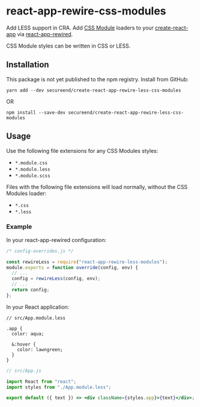 # react-app-rewire-css-modules

Add LESS support in CRA.
Add [CSS Module](https://github.com/css-modules/css-modules) loaders to your [create-react-app](https://github.com/facebookincubator/create-react-app) via [react-app-rewired](https://github.com/timarney/react-app-rewired).

CSS Module styles can be written in CSS or LESS.

## Installation

This package is not yet published to the npm registry. Install from GitHub:

```
yarn add --dev secureend/create-react-app-rewire-less-css-modules
```

OR

```
npm install --save-dev secureend/create-react-app-rewire-less-css-modules
```

## Usage

Use the following file extensions for any CSS Modules styles:

* `*.module.css`
* `*.module.less`
* `*.module.scss`

Files with the following file extensions will load normally, without the CSS Modules loader:

* `*.css`
* `*.less`

### Example

In your react-app-rewired configuration:

```javascript
/* config-overrides.js */

const rewireLess = require("react-app-rewire-less-modules");
module.exports = function override(config, env) {
  // ...
  config = rewireLess(config, env);
  // ...
  return config;
};
```

In your React application:

```less
// src/App.module.less

.app {
  color: aqua;

  &:hover {
    color: lawngreen;
  }
}
```

```jsx
// src/App.js

import React from "react";
import styles from "./App.module.less";

export default ({ text }) => <div className={styles.app}>{text}</div>;
```
